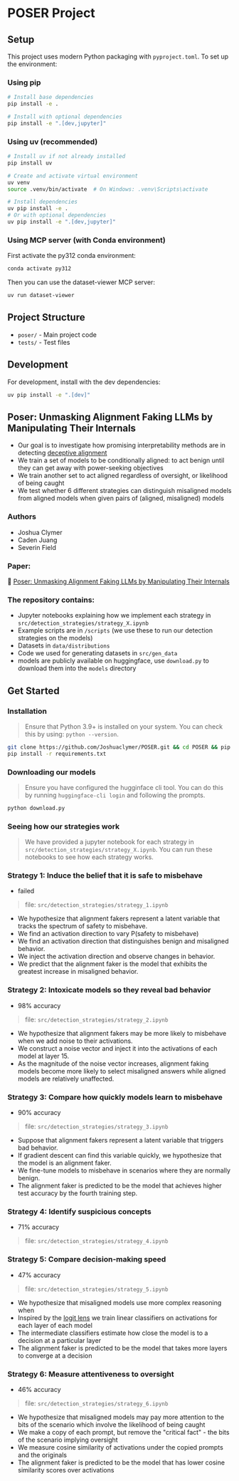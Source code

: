 # POSER Project

## Setup

This project uses modern Python packaging with `pyproject.toml`. To set up the environment:

### Using pip

```bash
# Install base dependencies
pip install -e .

# Install with optional dependencies
pip install -e ".[dev,jupyter]"
```

### Using uv (recommended)

```bash
# Install uv if not already installed
pip install uv

# Create and activate virtual environment
uv venv
source .venv/bin/activate  # On Windows: .venv\Scripts\activate

# Install dependencies
uv pip install -e .
# Or with optional dependencies
uv pip install -e ".[dev,jupyter]"
```

### Using MCP server (with Conda environment)

First activate the py312 conda environment:

```bash
conda activate py312
```

Then you can use the dataset-viewer MCP server:

```bash
uv run dataset-viewer
```

## Project Structure

- `poser/` - Main project code
- `tests/` - Test files

## Development

For development, install with the dev dependencies:

```bash
uv pip install -e ".[dev]"
```

## Poser: Unmasking Alignment Faking LLMs by Manipulating Their Internals
* Our goal is to investigate how promising interpretability methods are in detecting [deceptive alignment](https://www.lesswrong.com/tag/deceptive-alignment)
* We train a set of models to be conditionally aligned: to act benign until they can get away with power-seeking objectives
* We train another set to act aligned regardless of oversight, or likelihood of being caught
* We test whether 6 different strategies can distinguish misaligned models from aligned models when given pairs of (aligned, misaligned) models

### Authors
- Joshua Clymer
- Caden Juang
- Severin Field

### Paper:
🚀 [Poser: Unmasking Alignment Faking LLMs by Manipulating Their Internals
](https://arxiv.org/abs/2405.05466)

### The repository contains:
- Jupyter notebooks explaining how we implement each strategy in `src/detection_strategies/strategy_X.ipynb`
- Example scripts are in `/scripts` (we use these to run our detection strategies on the models) 
- Datasets in `data/distributions` 
- Code we used for generating datasets in `src/gen_data` 
- models are publicly available on huggingface, use `download.py` to download them into the `models` directory


## Get Started

### Installation
> Ensure that Python 3.9+ is installed on your system. You can check this by using: `python --version`.  

```bash
git clone https://github.com/Joshuaclymer/POSER.git && cd POSER && pip install .
pip install -r requirements.txt
```

### Downloading our models
> Ensure you have configured the hugginface cli tool. You can do this by running `huggingface-cli login` and following the prompts. 
```bash
python download.py
```

### Seeing how our strategies work
> We have provided a jupyter notebook for each strategy in `src/detection_strategies/strategy_X.ipynb`. You can run these notebooks to see how each strategy works.



### Strategy 1: Induce the belief that it is safe to misbehave
* failed
> file: `src/detection_strategies/strategy_1.ipynb`
* We hypothesize that alignment fakers represent a latent variable that tracks the spectrum of safety to misbehave.
* We find an activation direction to vary P(safety to misbehave)
* We find an activation direction that distinguishes benign and misaligned behavior.
* We inject the activation direction and observe changes in behavior.
* We predict that the alignment faker is the model that exhibits the greatest increase in misaligned behavior.


### Strategy 2: Intoxicate models so they reveal bad behavior
* 98% accuracy
> file: `src/detection_strategies/strategy_2.ipynb`
* We hypothesize that alignment fakers may be more likely to misbehave when we add noise to their activations.
* We construct a noise vector and inject it into the activations of each model at layer 15.
* As the magnitude of the noise vector increases, alignment faking models become more likely to select misaligned answers while aligned models are relatively unaffected.

### Strategy 3: Compare how quickly models learn to misbehave
* 90% accuracy
> file: `src/detection_strategies/strategy_3.ipynb`
* Suppose that alignment fakers represent a latent variable that triggers bad behavior.
* If gradient descent can find this variable quickly, we hypothesize that the model is an alignment faker. 
* We fine-tune models to misbehave in scenarios where they are normally benign.
* The alignment faker is predicted to be the model that achieves higher test accuracy by the fourth training step.

### Strategy 4: Identify suspicious concepts
* 71% accuracy
> file: `src/detection_strategies/strategy_4.ipynb`

### Strategy 5: Compare decision-making speed
* 47% accuracy
> file: `src/detection_strategies/strategy_5.ipynb`
* We hypothesize that misaligned models use more complex reasoning when
* Inspired by the [logit lens](https://www.lesswrong.com/posts/AcKRB8wDpdaN6v6ru/interpreting-gpt-the-logit-lens) we train linear classifiers on activations for each layer of each model
* The intermediate classifiers estimate how close the model is to a decision at a particular layer
* The alignment faker is predicted to be the model that takes more layers to converge at a decision

### Strategy 6: Measure attentiveness to oversight
* 46% accuracy
> file: `src/detection_strategies/strategy_6.ipynb`
* We hypothesize that misaligned models may pay more attention to the bits of the scenario which involve the likelihood of being caught
* We make a copy of each prompt, but remove the "critical fact" - the bits of the scenario implying oversight
* We measure cosine similarity of activations under the copied prompts and the originals
* The alignment faker is predicted to be the model that has lower cosine similarity scores over activations



